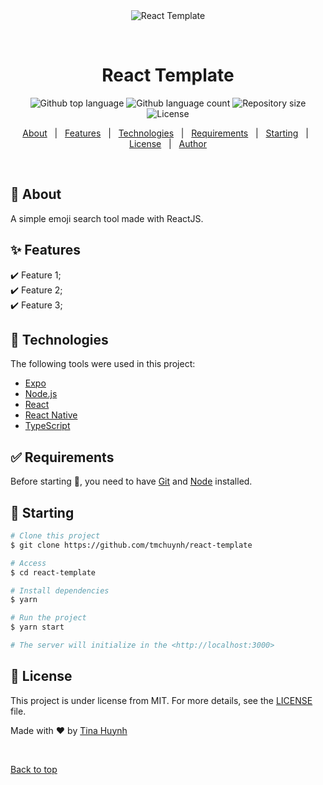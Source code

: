 <div align="center" id="top"> 
  <img src="./.github/app.gif" alt="React Template" />

&#xa0;

  <!-- <a href="https://reacttemplate.netlify.app">Demo</a> -->
</div>

<h1 align="center">React Template</h1>

<p align="center">
  <img alt="Github top language" src="https://img.shields.io/github/languages/top/tmchuynh/react-template?color=56BEB8">

  <img alt="Github language count" src="https://img.shields.io/github/languages/count/tmchuynh/react-template?color=56BEB8">

  <img alt="Repository size" src="https://img.shields.io/github/repo-size/tmchuynh/react-template?color=56BEB8">

  <img alt="License" src="https://img.shields.io/github/license/tmchuynh/react-template?color=56BEB8">

  <!-- <img alt="Github issues" src="https://img.shields.io/github/issues/tmchuynh/react-template?color=56BEB8" /> -->

  <!-- <img alt="Github forks" src="https://img.shields.io/github/forks/tmchuynh/react-template?color=56BEB8" /> -->

  <!-- <img alt="Github stars" src="https://img.shields.io/github/stars/tmchuynh/react-template?color=56BEB8" /> -->
</p>

<!-- Status -->

<!-- <h4 align="center">
	🚧  React Template 🚀 Under construction...  🚧
</h4>

<hr> -->

<p align="center">
  <a href="#dart-about">About</a> &#xa0; | &#xa0; 
  <a href="#sparkles-features">Features</a> &#xa0; | &#xa0;
  <a href="#rocket-technologies">Technologies</a> &#xa0; | &#xa0;
  <a href="#white_check_mark-requirements">Requirements</a> &#xa0; | &#xa0;
  <a href="#checkered_flag-starting">Starting</a> &#xa0; | &#xa0;
  <a href="#memo-license">License</a> &#xa0; | &#xa0;
  <a href="https://github.com/tmchuynh" target="_blank">Author</a>
</p>

<br>

## :dart: About

A simple emoji search tool made with ReactJS.

## :sparkles: Features

:heavy_check_mark: Feature 1;\
:heavy_check_mark: Feature 2;\
:heavy_check_mark: Feature 3;

## :rocket: Technologies

The following tools were used in this project:

- [Expo](https://expo.io/)
- [Node.js](https://nodejs.org/en/)
- [React](https://pt-br.reactjs.org/)
- [React Native](https://reactnative.dev/)
- [TypeScript](https://www.typescriptlang.org/)

## :white_check_mark: Requirements

Before starting :checkered_flag:, you need to have [Git](https://git-scm.com) and [Node](https://nodejs.org/en/) installed.

## :checkered_flag: Starting

```bash
# Clone this project
$ git clone https://github.com/tmchuynh/react-template

# Access
$ cd react-template

# Install dependencies
$ yarn

# Run the project
$ yarn start

# The server will initialize in the <http://localhost:3000>
```

## :memo: License

This project is under license from MIT. For more details, see the [LICENSE](LICENSE.md) file.

Made with :heart: by <a href="https://github.com/tmchuynh" target="_blank">Tina Huynh</a>

&#xa0;

<a href="#top">Back to top</a>
